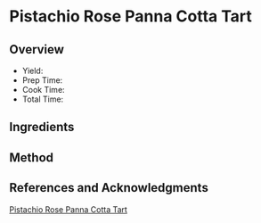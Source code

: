 # Pistachio Rose Panna Cotta Tart

## Overview

- Yield:
- Prep Time:
- Cook Time:
- Total Time:

## Ingredients


## Method



## References and Acknowledgments

[Pistachio Rose Panna Cotta Tart](https://www.sugarsaltmagic.com/pistachio-rose-panna-cotta-tart/)
